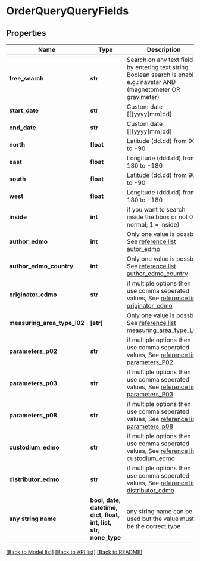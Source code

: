 # OrderQueryQueryFields


## Properties
Name | Type | Description | Notes
------------ | ------------- | ------------- | -------------
**free_search** | **str** | Search on any text field by entering text string. Boolean search is enabled e.g.: navstar AND (magnetometer OR gravimeter) | [optional] 
**start_date** | **str** | Custom date [[[yyyy]mm]dd] | [optional] 
**end_date** | **str** | Custom date [[[yyyy]mm]dd] | [optional] 
**north** | **float** | Latitude (dd.dd) from 90 to -90 | [optional] 
**east** | **float** | Longitude (ddd.dd) from 180 to -180 | [optional] 
**south** | **float** | Latitude (dd.dd) from 90 to -90 | [optional] 
**west** | **float** | Longitude (ddd.dd) from 180 to -180 | [optional] 
**inside** | **int** | if you want to search inside the bbox or not 0 &#x3D; normal; 1 &#x3D; inside) | [optional] 
**author_edmo** | **int** | Only one value is possble, See [reference list autor_edmo](https://seadatanet-buffer5.maris.nl/api_v5.1/reference_list/author_edmo) | [optional] 
**author_edmo_country** | **int** | Only one value is possble, See [reference list author_edmo_country](https://seadatanet-buffer5.maris.nl/api_v5.1/reference_list/author_edmo_country) | [optional] 
**originator_edmo** | **str** | if multiple options then use comma seperated values, See [reference list originator_edmo](https://seadatanet-buffer5.maris.nl/api_v5.1/reference_list/originator_edmo) | [optional] 
**measuring_area_type_l02** | **[str]** | Only one value is possble, See [reference list measuring_area_type_L02](https://seadatanet-buffer5.maris.nl/api_v5.1/reference_list/measuring_area_type_l02) | [optional] 
**parameters_p02** | **str** | if multiple options then use comma seperated values, See [reference list parameters_P02](https://seadatanet-buffer5.maris.nl/api_v5.1/reference_list/parameters_p02) | [optional] 
**parameters_p03** | **str** | if multiple options then use comma seperated values, See [reference list parameters_P03](https://seadatanet-buffer5.maris.nl/api_v5.1/reference_list/parameters_p03) | [optional] 
**parameters_p08** | **str** | if multiple options then use comma seperated values, See [reference list parameters_p08](https://seadatanet-buffer5.maris.nl/api_v5.1/reference_list/parameters_p08) | [optional] 
**custodium_edmo** | **str** | if multiple options then use comma seperated values, See [reference list custodium_edmo](https://seadatanet-buffer5.maris.nl/api_v5.1/reference_list/custodium_edmo) | [optional] 
**distributor_edmo** | **str** | if multiple options then use comma seperated values, See [reference list distributor_edmo](https://seadatanet-buffer5.maris.nl/api_v5.1/reference_list/distributor_edmo) | [optional] 
**any string name** | **bool, date, datetime, dict, float, int, list, str, none_type** | any string name can be used but the value must be the correct type | [optional]

[[Back to Model list]](../README.md#documentation-for-models) [[Back to API list]](../README.md#documentation-for-api-endpoints) [[Back to README]](../README.md)


